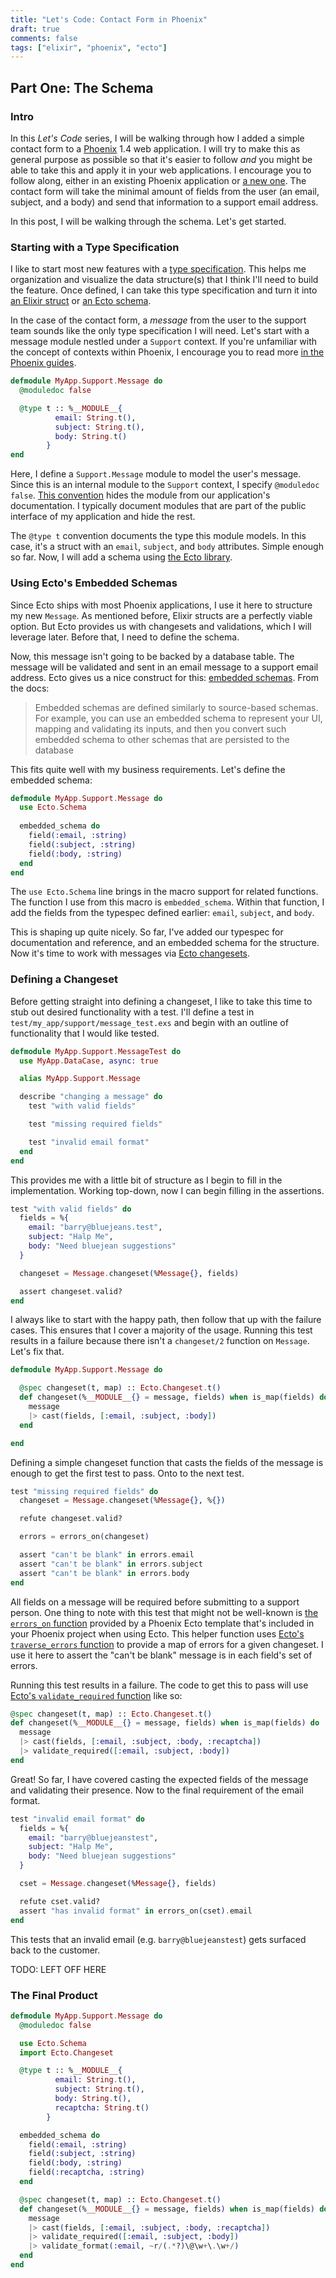 ```yaml
---
title: "Let's Code: Contact Form in Phoenix"
draft: true
comments: false
tags: ["elixir", "phoenix", "ecto"]
---
```


## Part One: The Schema

### Intro

In this _Let's Code_ series, I will be walking through how I added a simple contact form to a [Phoenix](https://www.phoenixframework.org/) 1.4 web application. I will try to make this as general purpose as possible so that it's easier to follow _and_ you might be able to take this and apply it in your web applications. I encourage you to follow along, either in an existing Phoenix application or [a new one](https://hexdocs.pm/phoenix/up_and_running.html#content). The contact form will take the minimal amount of fields from the user (an email, subject, and a body) and send that information to a support email address.

In this post, I will be walking through the schema. Let's get started.

### Starting with a Type Specification

I like to start most new features with a [type specification](https://hexdocs.pm/elixir/typespecs.html#user-defined-types). This helps me organization and visualize the data structure(s) that I think I'll need to build the feature. Once defined, I can take this type specification and turn it into [an Elixir struct](https://hexdocs.pm/elixir/Kernel.html#defstruct/1) or [an Ecto schema](https://hexdocs.pm/ecto/Ecto.Schema.html).

In the case of the contact form, a _message_ from the user to the support team sounds like the only type specification I will need. Let's start with a message module nestled under a `Support` context. If you're unfamiliar with the concept of contexts within Phoenix, I encourage you to read more [in the Phoenix guides](https://hexdocs.pm/phoenix/contexts.html#content).

```elixir
defmodule MyApp.Support.Message do
  @moduledoc false

  @type t :: %__MODULE__{
          email: String.t(),
          subject: String.t(),
          body: String.t()
        }
end
```

Here, I define a `Support.Message` module to model the user's message. Since this is an internal module to the `Support` context, I specify `@moduledoc false`. [This convention](https://hexdocs.pm/elixir/writing-documentation.html#hiding-internal-modules-and-functions) hides the module from our application's documentation. I typically document modules that are part of the public interface of my application and hide the rest.

The `@type t` convention documents the type this module models. In this case, it's a struct with an `email`, `subject`, and `body` attributes. Simple enough so far. Now, I will add a schema using [the Ecto library](https://hexdocs.pm/ecto/Ecto.html).

### Using Ecto's Embedded Schemas

Since Ecto ships with most Phoenix applications, I use it here to structure my new `Message`. As mentioned before, Elixir structs are a perfectly viable option. But Ecto provides us with changesets and validations, which I will leverage later. Before that, I need to define the schema.

Now, this message isn't going to be backed by a database table. The message will be validated and sent in an email message to a support email address. Ecto gives us a nice construct for this: [embedded schemas](https://hexdocs.pm/ecto/Ecto.Schema.html#embedded_schema/1). From the docs:

> Embedded schemas are defined similarly to source-based schemas. For example, you can use an embedded schema to represent your UI, mapping and validating its inputs, and then you convert such embedded schema to other schemas that are persisted to the database

This fits quite well with my business requirements. Let's define the embedded schema:

```elixir
defmodule MyApp.Support.Message do
  use Ecto.Schema
  
  embedded_schema do
    field(:email, :string)
    field(:subject, :string)
    field(:body, :string)
  end
end
```

The `use Ecto.Schema` line brings in the macro support for related functions. The function I use from this macro is `embedded_schema`. Within that function, I add the fields from the typespec defined earlier: `email`, `subject`, and `body`.

This is shaping up quite nicely. So far, I've added our typespec for documentation and reference, and an embedded schema for the structure. Now it's time to work with messages via [Ecto changesets](https://hexdocs.pm/ecto/Ecto.Changeset.html#content).

### Defining a Changeset

Before getting straight into defining a changeset, I like to take this time to stub out desired functionality with a test. I'll define a test in `test/my_app/support/message_test.exs` and begin with an outline of functionality that I would like tested.

```elixir
defmodule MyApp.Support.MessageTest do
  use MyApp.DataCase, async: true

  alias MyApp.Support.Message

  describe "changing a message" do
    test "with valid fields"

    test "missing required fields"

    test "invalid email format"
  end
end
```

This provides me with a little bit of structure as I begin to fill in the implementation. Working top-down, now I can begin filling in the assertions.

```elixir
test "with valid fields" do
  fields = %{
    email: "barry@bluejeans.test",
    subject: "Halp Me",
    body: "Need bluejean suggestions"
  }

  changeset = Message.changeset(%Message{}, fields)

  assert changeset.valid?
end
```

I always like to start with the happy path, then follow that up with the failure cases. This ensures that I cover a majority of the usage. Running this test results in a failure because there isn't a `changeset/2` function on `Message`. Let's fix that.

```elixir
defmodule MyApp.Support.Message do

  @spec changeset(t, map) :: Ecto.Changeset.t()
  def changeset(%__MODULE__{} = message, fields) when is_map(fields) do
    message
    |> cast(fields, [:email, :subject, :body])
  end

end
```

Defining a simple changeset function that casts the fields of the message is enough to get the first test to pass. Onto to the next test.

```elixir
test "missing required fields" do
  changeset = Message.changeset(%Message{}, %{})

  refute changeset.valid?

  errors = errors_on(changeset)

  assert "can't be blank" in errors.email
  assert "can't be blank" in errors.subject
  assert "can't be blank" in errors.body
end
```

All fields on a message will be required before submitting to a support person. One thing to note with this test that might not be well-known is [the `errors_on` function](https://github.com/phoenixframework/phoenix/blob/cc261a67a83649555841b92c3cbc1df024888cc8/installer/templates/phx_ecto/data_case.ex#L40-L54) provided by a Phoenix Ecto template that's included in your Phoenix project when using Ecto. This helper function uses [Ecto's `traverse_errors` function](https://hexdocs.pm/ecto/Ecto.Changeset.html#traverse_errors/2) to provide a map of errors for a given changeset. I use it here to assert the "can't be blank" message is in each field's set of errors.

Running this test results in a failure. The code to get this to pass will use [Ecto's `validate_required` function](https://hexdocs.pm/ecto/Ecto.Changeset.html#validate_required/3) like so:

```elixir
@spec changeset(t, map) :: Ecto.Changeset.t()
def changeset(%__MODULE__{} = message, fields) when is_map(fields) do
  message
  |> cast(fields, [:email, :subject, :body, :recaptcha])
  |> validate_required([:email, :subject, :body])
end
```

Great! So far, I have covered casting the expected fields of the message and validating their presence. Now to the final requirement of the email format.

```elixir
test "invalid email format" do
  fields = %{
    email: "barry@bluejeanstest",
    subject: "Halp Me",
    body: "Need bluejean suggestions"
  }

  cset = Message.changeset(%Message{}, fields)

  refute cset.valid?
  assert "has invalid format" in errors_on(cset).email
end
```

This tests that an invalid email (e.g. `barry@bluejeanstest`) gets surfaced back to the customer.

TODO: LEFT OFF HERE

### The Final Product

```elixir
defmodule MyApp.Support.Message do
  @moduledoc false

  use Ecto.Schema
  import Ecto.Changeset

  @type t :: %__MODULE__{
          email: String.t(),
          subject: String.t(),
          body: String.t(),
          recaptcha: String.t()
        }

  embedded_schema do
    field(:email, :string)
    field(:subject, :string)
    field(:body, :string)
    field(:recaptcha, :string)
  end

  @spec changeset(t, map) :: Ecto.Changeset.t()
  def changeset(%__MODULE__{} = message, fields) when is_map(fields) do
    message
    |> cast(fields, [:email, :subject, :body, :recaptcha])
    |> validate_required([:email, :subject, :body])
    |> validate_format(:email, ~r/(.*?)\@\w+\.\w+/)
  end
end
```
